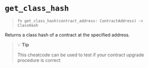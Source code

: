 # `get_class_hash`

> `fn get_class_hash(contract_address: ContractAddress) -> ClassHash`

Returns a class hash of a contract at the specified address.

> 💡 **Tip**
>
> This cheatcode can be used to test if your contract upgrade procedure is correct
